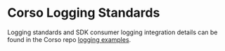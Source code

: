# Corso Logging Standards

Logging standards and SDK consumer logging integration details can be found in the Corso repo [logging examples](.../src/pkg/logger/example_logger_test.go).

